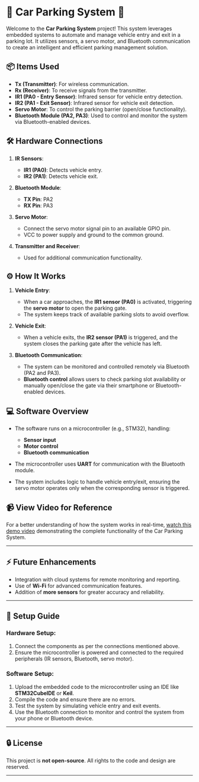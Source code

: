 # 🚗 **Car Parking System** 🚗

Welcome to the **Car Parking System** project! This system leverages embedded systems to automate and manage vehicle entry and exit in a parking lot. It utilizes sensors, a servo motor, and Bluetooth communication to create an intelligent and efficient parking management solution.

## 📦 **Items Used** 

- **Tx (Transmitter)**: For wireless communication.
- **Rx (Receiver)**: To receive signals from the transmitter.
- **IR1 (PA0 - Entry Sensor)**: Infrared sensor for vehicle entry detection.
- **IR2 (PA1 - Exit Sensor)**: Infrared sensor for vehicle exit detection.
- **Servo Motor**: To control the parking barrier (open/close functionality).
- **Bluetooth Module (PA2, PA3)**: Used to control and monitor the system via Bluetooth-enabled devices.

## 🛠️ **Hardware Connections** 

1. **IR Sensors**:
   - **IR1 (PA0)**: Detects vehicle entry.
   - **IR2 (PA1)**: Detects vehicle exit.

2. **Bluetooth Module**:
   - **TX Pin**: PA2
   - **RX Pin**: PA3

3. **Servo Motor**:
   - Connect the servo motor signal pin to an available GPIO pin.
   - VCC to power supply and ground to the common ground.

4. **Transmitter and Receiver**:
   - Used for additional communication functionality.

## ⚙️ **How It Works** 

1. **Vehicle Entry**: 
   - When a car approaches, the **IR1 sensor (PA0)** is activated, triggering the **servo motor** to open the parking gate. 
   - The system keeps track of available parking slots to avoid overflow.

2. **Vehicle Exit**:
   - When a vehicle exits, the **IR2 sensor (PA1)** is triggered, and the system closes the parking gate after the vehicle has left.
   
3. **Bluetooth Communication**:
   - The system can be monitored and controlled remotely via Bluetooth (PA2 and PA3).
   - **Bluetooth control** allows users to check parking slot availability or manually open/close the gate via their smartphone or Bluetooth-enabled devices.

## 💻 **Software Overview** 

- The software runs on a microcontroller (e.g., STM32), handling:
  - **Sensor input**
  - **Motor control** 
  - **Bluetooth communication** 

- The microcontroller uses **UART** for communication with the Bluetooth module.
- The system includes logic to handle vehicle entry/exit, ensuring the servo motor operates only when the corresponding sensor is triggered.

## 📹 **View Video for Reference**

For a better understanding of how the system works in real-time, [watch this demo video](#) demonstrating the complete functionality of the Car Parking System.

---

## ⚡ **Future Enhancements** 

- Integration with cloud systems for remote monitoring and reporting.
- Use of **Wi-Fi** for advanced communication features.
- Addition of **more sensors** for greater accuracy and reliability.

---

## 📝 **Setup Guide**

### Hardware Setup:
1. Connect the components as per the connections mentioned above.
2. Ensure the microcontroller is powered and connected to the required peripherals (IR sensors, Bluetooth, servo motor).

### Software Setup:
1. Upload the embedded code to the microcontroller using an IDE like **STM32CubeIDE** or **Keil**.
2. Compile the code and ensure there are no errors.
3. Test the system by simulating vehicle entry and exit events.
4. Use the Bluetooth connection to monitor and control the system from your phone or Bluetooth device.

---

## 🔒 **License** 

This project is **not open-source**. All rights to the code and design are reserved.

---


